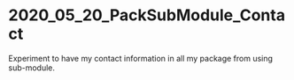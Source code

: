 # 2020_05_20_PackSubModule_Contact
Experiment to have my contact information in all my package from using sub-module.
